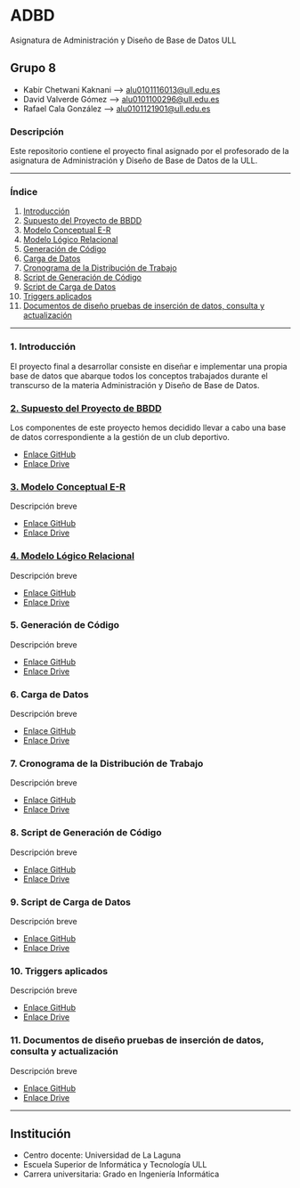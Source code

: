 # ADBD
Asignatura de Administración y Diseño de Base de Datos ULL

## Grupo 8
- Kabir Chetwani Kaknani --> <alu0101116013@ull.edu.es>
- David Valverde Gómez --> <alu0101100296@ull.edu.es>
- Rafael Cala González --> <alu0101121901@ull.edu.es>

### Descripción
Este repositorio contiene el proyecto final asignado por el profesorado de la asignatura de Administración y Diseño de Base de Datos de la ULL.

___

### Índice

1. [Introducción](#id1)
2. [Supuesto del Proyecto de BBDD](#id2)
3. [Modelo Conceptual E-R](#id3)
4. [Modelo Lógico Relacional](#id4)
5. [Generación de Código](#id5)
6. [Carga de Datos](#id6)
7. [Cronograma de la Distribución de Trabajo](#id7)
8. [Script de Generación de Código](#id8)
9. [Script de Carga de Datos](#id9)
10. [Triggers aplicados](#id10)
11. [Documentos de diseño pruebas de inserción de datos, consulta y actualización](#id11)

___


### 1. Introducción <a name="id1"></a>
El proyecto final a desarrollar consiste en diseñar e implementar una propia base de datos que abarque todos los conceptos trabajados durante el transcurso de la materia Administración y Diseño de Base de Datos.

### [2. Supuesto del Proyecto de BBDD](https://github.com/alu0101116013/ADBD_GRUPO-8/tree/master/Supuesto%20del%20Proyecto%20de%20BBDD) <a name="id2"></a>
Los componentes de este proyecto hemos decidido llevar a cabo una base de datos correspondiente a la gestión de un club deportivo.
- [Enlace GitHub](https://github.com/alu0101116013/ADBD_GRUPO-8/blob/master/Supuesto%20del%20Proyecto%20de%20BBDD/Supuesto%20del%20proyecto%20de%20BBDD.pdf)
- [Enlace Drive](https://drive.google.com/file/d/14hSgZ9raKDNAWRXl9-eUyaml0oNe0_RK/view?usp=sharing)
 
### [3. Modelo Conceptual E-R](https://github.com/alu0101116013/ADBD_GRUPO-8/tree/master/Modelo%20Entidad-Relaci%C3%B3n) <a name="id3"></a>
Descripción breve
- [Enlace GitHub](https://github.com/alu0101116013/ADBD_GRUPO-8/blob/master/Modelo%20Entidad-Relaci%C3%B3n/Modelo%20E-R.pdf)
- [Enlace Drive](https://drive.google.com/file/d/11_bF9MMOjm_G99F6UHEPMZ0MskwAGjH5/view?usp=sharing)

### [4. Modelo Lógico Relacional](https://github.com/alu0101116013/ADBD_GRUPO-8/tree/master/Modelo%20L%C3%B3gico%20Relacional) <a name="id4"></a>
Descripción breve
- [Enlace GitHub](https://github.com/alu0101116013/ADBD_GRUPO-8/blob/master/Modelo%20L%C3%B3gico%20Relacional/Modelo%20L%C3%B3gico%20Relacional.pdf)
- [Enlace Drive](https://drive.google.com/file/d/18uPdbiSXtxUwEnKGpMzqueyYEs2_Ybi7/view?usp=sharing)

### 5. Generación de Código <a name="id5"></a>
Descripción breve
- [Enlace GitHub]()
- [Enlace Drive]()

### 6. Carga de Datos <a name="id6"></a>
Descripción breve
- [Enlace GitHub]()
- [Enlace Drive]()

### 7. Cronograma de la Distribución de Trabajo <a name="id7"></a>
Descripción breve
- [Enlace GitHub]()
- [Enlace Drive]()

### 8. Script de Generación de Código <a name="id8"></a>
Descripción breve
- [Enlace GitHub]()
- [Enlace Drive]()

### 9. Script de Carga de Datos <a name="id9"></a>
Descripción breve
- [Enlace GitHub]()
- [Enlace Drive]()

### 10. Triggers aplicados <a name="id10"></a>
Descripción breve
- [Enlace GitHub]()
- [Enlace Drive]()

### 11. Documentos de diseño pruebas de inserción de datos, consulta y actualización <a name="id11"></a>
Descripción breve
- [Enlace GitHub]()
- [Enlace Drive]()

___

## Institución
* Centro docente: Universidad de La Laguna
* Escuela Superior de Informática y Tecnología ULL
* Carrera universitaria: Grado en Ingeniería Informática
